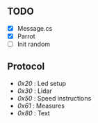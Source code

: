 ## TODO
- [x] Message.cs
- [x] Parrot
- [ ] Init random
## Protocol
* *0x20* : Led setup
* *0x30* : Lidar
* *0x50* : Speed instructions
* *0x61* : Measures
* *0x80* : Text